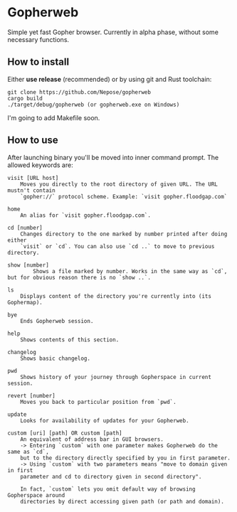 # Gopherweb

Simple yet fast Gopher browser. Currently in alpha phase, without some necessary functions.

## How to install

Either **use release** (recommended) or by using git and Rust toolchain:
```
git clone https://github.com/Nepose/gopherweb
cargo build
./target/debug/gopherweb (or gopherweb.exe on Windows)
```

I'm going to add Makefile soon.

## How to use

After launching binary you'll be moved into inner command prompt. The allowed keywords are:

	visit [URL host]
		Moves you directly to the root directory of given URL. The URL mustn't contain 
		`gopher://` protocol scheme. Example: `visit gopher.floodgap.com`

	home
		An alias for `visit gopher.floodgap.com`.

	cd [number]
		Changes directory to the one marked by number printed after doing either
		`visit` or `cd`. You can also use `cd ..` to move to previous directory.
    
	show [number]
        	Shows a file marked by number. Works in the same way as `cd`, but for obvious reason there is no `show ..`.

	ls
		Displays content of the directory you're currently into (its Gophermap).

	bye
		Ends Gopherweb session.

	help
		Shows contents of this section.

	changelog
		Shows basic changelog.
	
	pwd
		Shows history of your journey through Gopherspace in current session.

	revert [number]
		Moves you back to particular position from `pwd`.

	update
		Looks for availability of updates for your Gopherweb.

	custom [uri] [path] OR custom [path]
		An equivalent of address bar in GUI browsers.
		-> Entering `custom` with one parameter makes Gopherweb do the same as `cd`,
		but to the directory directly specified by you in first parameter.
		-> Using `custom` with two parameters means "move to domain given in first
		parameter and cd to directory given in second directory".

		In fact, `custom` lets you omit default way of browsing Gopherspace around
		directories by direct accessing given path (or path and domain).
